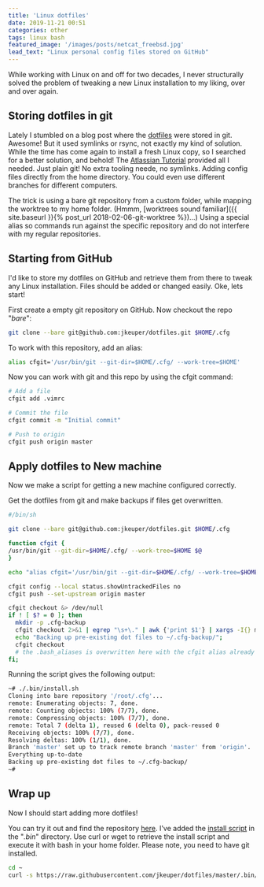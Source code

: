 ```yaml
---
title: 'Linux dotfiles'
date: 2019-11-21 00:51
categories: other
tags: linux bash
featured_image: '/images/posts/netcat_freebsd.jpg'
lead_text: "Linux personal config files stored on GitHub"
---
```


While working with Linux on and off for two decades, I never
structurally solved the problem of tweaking a new Linux installation
to my liking, over and over again.

## Storing dotfiles in git
Lately I stumbled on a blog post where the [dotfiles](https://en.wikipedia.org/wiki/Dot-file) were stored in git.
Awesome! But it used symlinks or rsync, not exactly my kind of solution.
While the time has come again to install a fresh Linux copy, so I searched
for a better solution, and behold! The [Atlassian Tutorial](https://www.atlassian.com/git/tutorials/dotfiles)
provided all I needed. Just plain git! No extra tooling neede,
no symlinks. Adding config files directly from the home directory.
You could even use different branches for different computers.

The trick is using a bare git repository from a custom folder, while mapping
the worktree to my home folder. (Hmmm, [worktrees sound familiar]({{ site.baseurl }}{% post_url 2018-02-06-git-worktree %})...)
Using a special alias so commands run against the specific repository
and do not interfere with my regular repositories.

## Starting from GitHub
I'd like to store my dotfiles on GitHub and retrieve them from there
to tweak any Linux installation. Files should be added or changed
easily. Oke, lets start!

First create a empty git repository on GitHub. Now checkout the repo "_bare_":
```bash
git clone --bare git@github.com:jkeuper/dotfiles.git $HOME/.cfg
```

To work with this repository, add an alias:
```bash
alias cfgit='/usr/bin/git --git-dir=$HOME/.cfg/ --work-tree=$HOME'
```

Now you can work with git and this repo by using the cfgit command:
```bash
# Add a file
cfgit add .vimrc

# Commit the file
cfgit commit -m "Initial commit"

# Push to origin
cfgit push origin master
```

## Apply dotfiles to New machine
Now we make a script for getting a new machine configured correctly.

Get the dotfiles from git and make backups if files get overwritten.

```bash
#/bin/sh

git clone --bare git@github.com:jkeuper/dotfiles.git $HOME/.cfg

function cfgit {
/usr/bin/git --git-dir=$HOME/.cfg/ --work-tree=$HOME $@
}

echo "alias cfgit='/usr/bin/git --git-dir=$HOME/.cfg/ --work-tree=$HOME'" >> $HOME/.bash_aliases

cfgit config --local status.showUntrackedFiles no
cfgit push --set-upstream origin master

cfgit checkout &> /dev/null
if ! [ $? = 0 ]; then
  mkdir -p .cfg-backup
  cfgit checkout 2>&1 | egrep "\s+\." | awk {'print $1'} | xargs -I{} mv {} .cfg-backup/{}
  echo "Backing up pre-existing dot files to ~/.cfg-backup/";
  cfgit checkout
  # the .bash_aliases is overwritten here with the cfgit alias already present
fi;
```

Running the script gives the following output:
```bash
~# ./.bin/install.sh
Cloning into bare repository '/root/.cfg'...
remote: Enumerating objects: 7, done.
remote: Counting objects: 100% (7/7), done.
remote: Compressing objects: 100% (7/7), done.
remote: Total 7 (delta 1), reused 6 (delta 0), pack-reused 0
Receiving objects: 100% (7/7), done.
Resolving deltas: 100% (1/1), done.
Branch 'master' set up to track remote branch 'master' from 'origin'.
Everything up-to-date
Backing up pre-existing dot files to ~/.cfg-backup/
~#
```

## Wrap up
Now I should start adding more dotfiles!

You can try it out and find the repository [here](https://github.com/jkeuper/dotfiles).
I've added the [install script](https://github.com/jkeuper/dotfiles/tree/master/.bin) 
in the "_.bin_" directory. Use curl or wget to retrieve the install script 
and execute it with bash in your home folder. Please note, you need to have
git installed.

```bash
cd ~
curl -s https://raw.githubusercontent.com/jkeuper/dotfiles/master/.bin/install.sh | sh
```